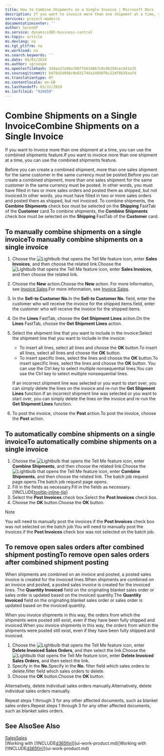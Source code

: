 ```yaml
---
title: How to Combine Shipments on a Single Invoice | Microsoft Docs
description: If you want to invoice more than one shipment at a time, you can use the combined shipments feature.
services: project-madeira
documentationcenter: ''
author: SorenGP
ms.service: dynamics365-business-central
ms.topic: article
ms.devlang: na
ms.tgt_pltfrm: na
ms.workload: na
ms.search.keywords: ''
ms.date: 04/01/2019
ms.author: sgroespe
ms.openlocfilehash: 3d4aa37a90a700ffb634867c0c96299cec941e35
ms.sourcegitcommit: bd78a5d990c9e83174da1409076c22df8b35eafd
ms.translationtype: HT
ms.contentlocale: en-GB
ms.lasthandoff: 03/31/2019
ms.locfileid: "926659"
---
```

# <a name="combine-shipments-on-a-single-invoice"></a><span data-ttu-id="ec7e5-103">Combine Shipments on a Single Invoice</span><span class="sxs-lookup"><span data-stu-id="ec7e5-103">Combine Shipments on a Single Invoice</span></span>
<span data-ttu-id="ec7e5-104">If you want to invoice more than one shipment at a time, you can use the combined shipments feature.</span><span class="sxs-lookup"><span data-stu-id="ec7e5-104">If you want to invoice more than one shipment at a time, you can use the combined shipments feature.</span></span>  

 <span data-ttu-id="ec7e5-105">Before you can create a combined shipment, more than one sales shipment for the same customer in the same currency must be posted.</span><span class="sxs-lookup"><span data-stu-id="ec7e5-105">Before you can create a combined shipment, more than one sales shipment for the same customer in the same currency must be posted.</span></span> <span data-ttu-id="ec7e5-106">In other words, you must have filled in two or more sales orders and posted them as shipped, but not invoiced.</span><span class="sxs-lookup"><span data-stu-id="ec7e5-106">In other words, you must have filled in two or more sales orders and posted them as shipped, but not invoiced.</span></span> <span data-ttu-id="ec7e5-107">To combine shipments, the **Combine Shipments** check box must be selected on the **Shipping** FastTab of the **Customer** card.</span><span class="sxs-lookup"><span data-stu-id="ec7e5-107">To combine shipments, the **Combine Shipments** check box must be selected on the **Shipping** FastTab of the **Customer** card.</span></span>  

## <a name="to-manually-combine-shipments-on-a-single-invoice"></a><span data-ttu-id="ec7e5-108">To manually combine shipments on a single invoice</span><span class="sxs-lookup"><span data-stu-id="ec7e5-108">To manually combine shipments on a single invoice</span></span>  
1. <span data-ttu-id="ec7e5-109">Choose the ![Lightbulb that opens the Tell Me feature](media/ui-search/search_small.png "Tell me what you want to do") icon, enter **Sales Invoices**, and then choose the related link.</span><span class="sxs-lookup"><span data-stu-id="ec7e5-109">Choose the ![Lightbulb that opens the Tell Me feature](media/ui-search/search_small.png "Tell me what you want to do") icon, enter **Sales Invoices**, and then choose the related link.</span></span>  
2. <span data-ttu-id="ec7e5-110">Choose the **New** action.</span><span class="sxs-lookup"><span data-stu-id="ec7e5-110">Choose the **New** action.</span></span> <span data-ttu-id="ec7e5-111">For more information, see [Invoice Sales](sales-how-invoice-sales.md).</span><span class="sxs-lookup"><span data-stu-id="ec7e5-111">For more information, see [Invoice Sales](sales-how-invoice-sales.md).</span></span>
3. <span data-ttu-id="ec7e5-112">In the **Sell-to Customer No.**</span><span class="sxs-lookup"><span data-stu-id="ec7e5-112">In the **Sell-to Customer No.**</span></span> <span data-ttu-id="ec7e5-113">field, enter the customer who will receive the invoice for the shipped items.</span><span class="sxs-lookup"><span data-stu-id="ec7e5-113">field, enter the customer who will receive the invoice for the shipped items.</span></span>  
4. <span data-ttu-id="ec7e5-114">On the **Lines** FastTab, choose the **Get Shipment Lines** action.</span><span class="sxs-lookup"><span data-stu-id="ec7e5-114">On the **Lines** FastTab, choose the **Get Shipment Lines** action.</span></span>  
5. <span data-ttu-id="ec7e5-115">Select the shipment line that you want to include in the invoice:</span><span class="sxs-lookup"><span data-stu-id="ec7e5-115">Select the shipment line that you want to include in the invoice:</span></span>  

    - <span data-ttu-id="ec7e5-116">To insert all lines, select all lines and choose the **OK** button.</span><span class="sxs-lookup"><span data-stu-id="ec7e5-116">To insert all lines, select all lines and choose the **OK** button.</span></span>  
    - <span data-ttu-id="ec7e5-117">To insert specific lines, select the lines and choose the **OK** button.</span><span class="sxs-lookup"><span data-stu-id="ec7e5-117">To insert specific lines, select the lines and choose the **OK** button.</span></span> <span data-ttu-id="ec7e5-118">You can use the Ctrl key to select multiple nonsequential lines.</span><span class="sxs-lookup"><span data-stu-id="ec7e5-118">You can use the Ctrl key to select multiple nonsequential lines.</span></span>  

    <span data-ttu-id="ec7e5-119">If an incorrect shipment line was selected or you want to start over, you can simply delete the lines on the invoice and re-run the **Get Shipment Lines** function.</span><span class="sxs-lookup"><span data-stu-id="ec7e5-119">If an incorrect shipment line was selected or you want to start over, you can simply delete the lines on the invoice and re-run the **Get Shipment Lines** function.</span></span>  
7. <span data-ttu-id="ec7e5-120">To post the invoice, choose the **Post** action.</span><span class="sxs-lookup"><span data-stu-id="ec7e5-120">To post the invoice, choose the **Post** action.</span></span>  

## <a name="to-automatically-combine-shipments-on-a-single-invoice"></a><span data-ttu-id="ec7e5-121">To automatically combine shipments on a single invoice</span><span class="sxs-lookup"><span data-stu-id="ec7e5-121">To automatically combine shipments on a single invoice</span></span>  
1. <span data-ttu-id="ec7e5-122">Choose the ![Lightbulb that opens the Tell Me feature](media/ui-search/search_small.png "Tell me what you want to do") icon, enter **Combine Shipments**, and then choose the related link.</span><span class="sxs-lookup"><span data-stu-id="ec7e5-122">Choose the ![Lightbulb that opens the Tell Me feature](media/ui-search/search_small.png "Tell me what you want to do") icon, enter **Combine Shipments**, and then choose the related link.</span></span> <span data-ttu-id="ec7e5-123">The batch job request page opens.</span><span class="sxs-lookup"><span data-stu-id="ec7e5-123">The batch job request page opens.</span></span>  
2. <span data-ttu-id="ec7e5-124">Fill in the fields as necessary.</span><span class="sxs-lookup"><span data-stu-id="ec7e5-124">Fill in the fields as necessary.</span></span> [!INCLUDE[tooltip-inline-tip](includes/tooltip-inline-tip_md.md)]
3. <span data-ttu-id="ec7e5-125">Select the **Post Invoices** check box.</span><span class="sxs-lookup"><span data-stu-id="ec7e5-125">Select the **Post Invoices** check box.</span></span>  
4.  <span data-ttu-id="ec7e5-126">Choose the **OK** button.</span><span class="sxs-lookup"><span data-stu-id="ec7e5-126">Choose the **OK** button.</span></span>  

> [!NOTE]  
>  <span data-ttu-id="ec7e5-127">You will need to manually post the invoices if the **Post Invoices** check box was not selected on the batch job.</span><span class="sxs-lookup"><span data-stu-id="ec7e5-127">You will need to manually post the invoices if the **Post Invoices** check box was not selected on the batch job.</span></span>  

## <a name="to-remove-open-sales-orders-after-combined-shipment-posting"></a><span data-ttu-id="ec7e5-128">To remove open sales orders after combined shipment posting</span><span class="sxs-lookup"><span data-stu-id="ec7e5-128">To remove open sales orders after combined shipment posting</span></span> 
<span data-ttu-id="ec7e5-129">When shipments are combined on an invoice and posted, a posted sales invoice is created for the invoiced lines.</span><span class="sxs-lookup"><span data-stu-id="ec7e5-129">When shipments are combined on an invoice and posted, a posted sales invoice is created for the invoiced lines.</span></span> <span data-ttu-id="ec7e5-130">The **Quantity Invoiced** field on the originating blanket sales order or sales order is updated based on the invoiced quantity.</span><span class="sxs-lookup"><span data-stu-id="ec7e5-130">The **Quantity Invoiced** field on the originating blanket sales order or sales order is updated based on the invoiced quantity.</span></span>  

<span data-ttu-id="ec7e5-131">When you invoice shipments in this way, the orders from which the shipments were posted still exist, even if they have been fully shipped and invoiced.</span><span class="sxs-lookup"><span data-stu-id="ec7e5-131">When you invoice shipments in this way, the orders from which the shipments were posted still exist, even if they have been fully shipped and invoiced.</span></span>   

1. <span data-ttu-id="ec7e5-132">Choose the ![Lightbulb that opens the Tell Me feature](media/ui-search/search_small.png "Tell me what you want to do") icon, enter **Delete Invoiced Sales Orders**, and then select the link.</span><span class="sxs-lookup"><span data-stu-id="ec7e5-132">Choose the ![Lightbulb that opens the Tell Me feature](media/ui-search/search_small.png "Tell me what you want to do") icon, enter **Delete Invoiced Sales Orders**, and then select the link.</span></span>  
2. <span data-ttu-id="ec7e5-133">Specify in the **No.**</span><span class="sxs-lookup"><span data-stu-id="ec7e5-133">Specify in the **No.**</span></span> <span data-ttu-id="ec7e5-134">filter field which sales orders to delete.</span><span class="sxs-lookup"><span data-stu-id="ec7e5-134">filter field which sales orders to delete.</span></span>  
3. <span data-ttu-id="ec7e5-135">Choose the **OK** button.</span><span class="sxs-lookup"><span data-stu-id="ec7e5-135">Choose the **OK** button.</span></span>  

<span data-ttu-id="ec7e5-136">Alternatively, delete individual sales orders manually.</span><span class="sxs-lookup"><span data-stu-id="ec7e5-136">Alternatively, delete individual sales orders manually.</span></span>  

<span data-ttu-id="ec7e5-137">Repeat steps 1 through 3 for any other affected documents, such as blanket sales orders.</span><span class="sxs-lookup"><span data-stu-id="ec7e5-137">Repeat steps 1 through 3 for any other affected documents, such as blanket sales orders.</span></span>

## <a name="see-also"></a><span data-ttu-id="ec7e5-138">See Also</span><span class="sxs-lookup"><span data-stu-id="ec7e5-138">See Also</span></span>  
[<span data-ttu-id="ec7e5-139">Sales</span><span class="sxs-lookup"><span data-stu-id="ec7e5-139">Sales</span></span>](sales-manage-sales.md)  
<span data-ttu-id="ec7e5-140">[Working with [!INCLUDE[d365fin](includes/d365fin_md.md)]](ui-work-product.md)</span><span class="sxs-lookup"><span data-stu-id="ec7e5-140">[Working with [!INCLUDE[d365fin](includes/d365fin_md.md)]](ui-work-product.md)</span></span>
